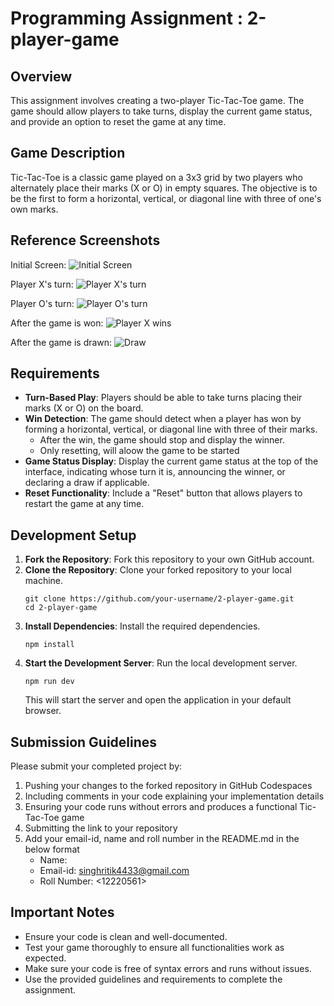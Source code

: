 # Programming Assignment : 2-player-game

## Overview

This assignment involves creating a two-player Tic-Tac-Toe game. The game should allow players to take turns, display the current game status, and provide an option to reset the game at any time.

## Game Description

Tic-Tac-Toe is a classic game played on a 3x3 grid by two players who alternately place their marks (X or O) in empty squares. The objective is to be the first to form a horizontal, vertical, or diagonal line with three of one's own marks.

## Reference Screenshots

Initial Screen:
![Initial Screen](/public/initial-screen.png)

Player X's turn:
![Player X's turn](/public/after-player-x-selected.png)

Player O's turn:
![Player O's turn](/public/player-o-selected.png)

After the game is won:
![Player X wins](/public/player-x-wins.png)

After the game is drawn:
![Draw](/public/draw.png)

## Requirements

- **Turn-Based Play**: Players should be able to take turns placing their marks (X or O) on the board.
- **Win Detection**: The game should detect when a player has won by forming a horizontal, vertical, or diagonal line with three of their marks.
  - After the win, the game should stop and display the winner.
  - Only resetting, will aloow the game to be started
- **Game Status Display**: Display the current game status at the top of the interface, indicating whose turn it is, announcing the winner, or declaring a draw if applicable.
- **Reset Functionality**: Include a "Reset" button that allows players to restart the game at any time.

## Development Setup

1. **Fork the Repository**: Fork this repository to your own GitHub account.
2. **Clone the Repository**: Clone your forked repository to your local machine.
   ```
   git clone https://github.com/your-username/2-player-game.git
   cd 2-player-game
   ```
3. **Install Dependencies**: Install the required dependencies.
   ```
   npm install
   ```
4. **Start the Development Server**: Run the local development server.
   ```
   npm run dev
   ```
   This will start the server and open the application in your default browser.

## Submission Guidelines

Please submit your completed project by:

1. Pushing your changes to the forked repository in GitHub Codespaces
2. Including comments in your code explaining your implementation details
3. Ensuring your code runs without errors and produces a functional Tic-Tac-Toe game
4. Submitting the link to your repository
5. Add your email-id, name and roll number in the README.md in the below format
   - Name: <Ritik Singh>
   - Email-id: <singhritik4433@gmail.com>
   - Roll Number: <12220561>

## Important Notes

- Ensure your code is clean and well-documented.
- Test your game thoroughly to ensure all functionalities work as expected.
- Make sure your code is free of syntax errors and runs without issues.
- Use the provided guidelines and requirements to complete the assignment.
